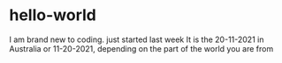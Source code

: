 # hello-world
I am brand new to coding. just started last week
It is the 20-11-2021 in Australia
or 11-20-2021, depending on the part of the world you are from

